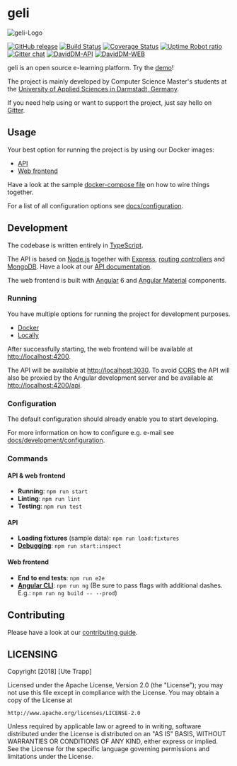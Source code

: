  # geli

![geli-Logo](.var/geli-readme-icon.png)

[![GitHub release](https://img.shields.io/github/release/geli-lms/geli.svg)](https://github.com/geli-lms/geli/releases)
[![Build Status](https://travis-ci.com/geli-lms/geli.svg?branch=develop)](https://travis-ci.com/geli-lms/geli)
[![Coverage Status](https://coveralls.io/repos/github/geli-lms/geli/badge.svg?branch=develop)](https://coveralls.io/github/geli-lms/geli?branch=develop)
[![Uptime Robot ratio](https://img.shields.io/uptimerobot/ratio/m779032297-cd1143fdc10b510896f2a344.svg)](https://stats.uptimerobot.com/mq8EDc8lx)
[![Gitter chat](https://badges.gitter.im/geli-lms/geli.png)](https://gitter.im/mpse-geli/Lobby)
[![DavidDM-API](https://david-dm.org/geli-lms/geli.svg?path=api)](https://david-dm.org/geli-lms/geli?path=api)
[![DavidDM-WEB](https://david-dm.org/geli-lms/geli.svg?path=app/webFrontend)](https://david-dm.org/geli-lms/geli?path=app/webFrontend)

geli is an open source e-learning platform. Try the [demo](https://demo.geli.fbi.h-da.de/)!

The project is mainly developed by Computer Science Master's students at the 
[University of Applied Sciences in Darmstadt, Germany](https://www.fbi.h-da.de).

If you need help using or want to support the project, just say hello on 
[Gitter](https://gitter.im/mpse-geli/Lobby).


## Usage

Your best option for running the project is by using our Docker images:

- [API](https://hub.docker.com/r/hdafbi/geli-api)
- [Web frontend](https://hub.docker.com/r/hdafbi/geli-web-frontend)

Have a look at the sample [docker-compose file](docker-compose.prod.yml) on how 
to wire things together.

For a list of all configuration options see [docs/configuration](docs/configuration.md).


## Development

The codebase is written entirely in [TypeScript](https://www.typescriptlang.org/).

The API is based on [Node.js](https://nodejs.org) together with [Express](http://expressjs.com), 
[routing controllers](https://github.com/pleerock/routing-controllers) and 
[MongoDB](https://www.mongodb.com).
Have a look at our [API documentation](https://github.com/geli-lms/geli-docs/).

The web frontend is built with [Angular](https://angular.io/) 6 and 
[Angular Material](https://material.angular.io/) components.


### Running

You have multiple options for running the project for development purposes.

- [Docker](docs/development/running-with-docker.md)
- [Locally](docs/development/running-locally.md)
<!--- Needs to be updated: - [Vagrant](docs/development/running-with-vagrant.md) --->

After successfully starting, the web frontend will be available at 
[http://localhost:4200](http://localhost:4200).

The API will be available at [http://localhost:3030](http://localhost:3030). To avoid 
[CORS](https://en.wikipedia.org/wiki/Cross-origin_resource_sharing) the API will also be proxied by 
the Angular development server and be available at 
[http://localhost:4200/api](http://localhost:4200/api).


### Configuration

The default configuration should already enable you to start developing.

For more information on how to configure e.g. e-mail see 
[docs/development/configuration](docs/development/configuration.md).


### Commands

#### API & web frontend
  - __Running__: `npm run start`
  - __Linting__: `npm run lint`
  - __Testing__: `npm run test`
  
#### API
  - __Loading fixtures__ (sample data): `npm run load:fixtures`
  - __[Debugging](https://nodejs.org/en/docs/inspector/)__: `npm run start:inspect`
  
#### Web frontend
  - __End to end tests__: `npm run e2e`
  - __[Angular CLI](https://cli.angular.io/)__: `npm run ng`
    (Be sure to pass flags with additional dashes. E.g.: `npm run ng build -- --prod`)


## Contributing

Please have a look at our [contributing guide](.github/CONTRIBUTING.md).


## LICENSING
Copyright [2018] [Ute Trapp]

Licensed under the Apache License, Version 2.0 (the "License");
you may not use this file except in compliance with the License.
You may obtain a copy of the License at

    http://www.apache.org/licenses/LICENSE-2.0

Unless required by applicable law or agreed to in writing, software
distributed under the License is distributed on an "AS IS" BASIS,
WITHOUT WARRANTIES OR CONDITIONS OF ANY KIND, either express or implied.
See the License for the specific language governing permissions and
limitations under the License.
